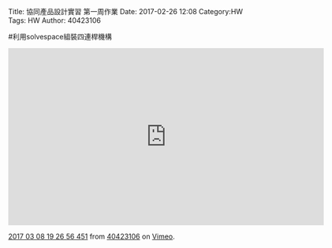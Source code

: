 Title: 協同產品設計實習 第一周作業
Date: 2017-02-26 12:08
Category:HW
Tags: HW
Author: 40423106 



<!-- PELICAN_END_SUMMARY -->


#利用solvespace組裝四連桿機構

<iframe src="https://player.vimeo.com/video/207442575" width="640" height="360" frameborder="0" webkitallowfullscreen mozallowfullscreen allowfullscreen></iframe>
<p><a href="https://vimeo.com/207442575">2017 03 08 19 26 56 451</a> from <a href="https://vimeo.com/user45854799">40423106</a> on <a href="https://vimeo.com">Vimeo</a>.</p>

